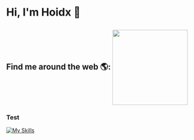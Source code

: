 # Hi, I'm Hoidx 👋


## Find me around the web 🌎: <img align="center" width="200" height="200" src="https://media.tenor.com/i_K3zWsgcG8AAAAi/hacker-pepe.gif"/>









### Test
[![My Skills](https://skillicons.dev/icons?i=react,next,tailwind,redux,bootstrap,mongodb,graphql,firebase,jest,figma&perline=10)](https://skillicons.dev)

